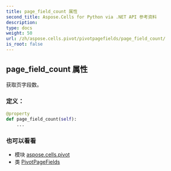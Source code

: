 ```yaml
---
title: page_field_count 属性
second_title: Aspose.Cells for Python via .NET API 参考资料
description:
type: docs
weight: 50
url: /zh/aspose.cells.pivot/pivotpagefields/page_field_count/
is_root: false
---
```

## page_field_count 属性

获取页字段数。
### 定义：
```python
@property
def page_field_count(self):
    ...
```

### 也可以看看
* 模块 [aspose.cells.pivot](../../)
* 类 [PivotPageFields](/cells/python-net/zh/aspose.cells.pivot/pivotpagefields)
